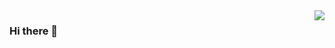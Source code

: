 <a href="https://github.com/olsza">
  <img align="right" src="https://github-readme-stats.vercel.app/api?username=olsza&theme=tokyonight&hide_title=true&show_icons=true&bg_color=ffffff00&include_all_commits=true&count_private=true&hide_border=true" />
</a>

### Hi there 👋
